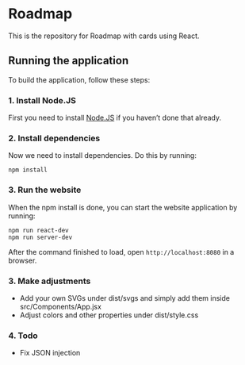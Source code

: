 
# Roadmap

This is the repository for Roadmap with cards using React. 

## Running the application

To build the application, follow these steps:

### 1. Install Node.JS
First you need to install [Node.JS](https://nodejs.org) if you haven’t done that already.
### 2. Install dependencies
Now we need to install dependencies. Do this by running:
```
npm install
```
### 3. Run the website
When the npm install is done, you can start the website application by running:
```
npm run react-dev
npm run server-dev
```

After the command finished to load, open `http://localhost:8080` in a browser.

### 3. Make adjustments

* Add your own SVGs under dist/svgs and simply add them inside src/Components/App.jsx
* Adjust colors and other properties under dist/style.css

### 4. Todo
* Fix JSON injection
